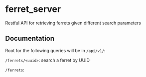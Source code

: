 # ferret_server

Restful API for retrieving ferrets given different search parameters

## Documentation

Root for the following queries will be in `/api/v1/`:

`/ferrets/<uuid>`: search a ferret by UUID

`/ferrets`: 
